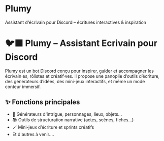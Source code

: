 # Plumy
Assistant d'écrivain pour Discord – écritures interactives &amp; inspiration

# 🐦‍⬛ Plumy – Assistant Ecrivain pour Discord
Plumy est un bot Discord conçu pour inspirer, guider et accompagner les écrivain·es, rôlistes et créatif·ves. Il propose une panoplie d’outils d’écriture, des générateurs d’idées, des mini-jeux interactifs, et même un mode conteur immersif.

## ✨ Fonctions principales
- 🧠 Générateurs d'intrigue, personnages, lieux, objets…
- 📚 Outils de structuration narrative (actes, scènes, fiches…)
- 🪄 Mini-jeux d’écriture et sprints créatifs
- Et d'autres à venir.... 
